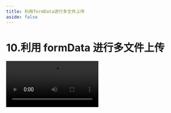 ```yaml
---
title: 利用formData进行多文件上传
aside: false
---
```


# 10.利用 formData 进行多文件上传

<video autoplay src="http://qn.chinavanes.com/upload/10.利用formData进行多文件上传.mp4" controls controlsList="nodownload" width="50%"/>
